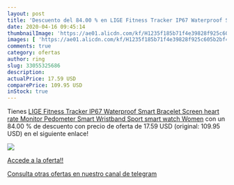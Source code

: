 ```yaml
---
layout: post
title: 'Descuento del 84.00 % en LIGE Fitness Tracker IP67 Waterproof Sma'
date: 2020-04-16 09:45:14
thumbnailImage: 'https://ae01.alicdn.com/kf/H1235f185b71f4e39828f925c605b2bf4T/LIGE-Fitness-Tracker-IP67-Waterproof-Smart-Bracelet-Screen-heart-rate-Monitor-Pedometer-Smart-Wristband-Sport-smart.jpg_350x350._SL200_.jpg'
images: [ 'https://ae01.alicdn.com/kf/H1235f185b71f4e39828f925c605b2bf4T/LIGE-Fitness-Tracker-IP67-Waterproof-Smart-Bracelet-Screen-heart-rate-Monitor-Pedometer-Smart-Wristband-Sport-smart.jpg_350x350._SL200_.jpg' ]
comments: true
category: ofertas
author: ring
slug: 33055325686
description:
actualPrice: 17.59 USD
comparePrice: 109.95 USD
inStock: true
---
```


Tienes [LIGE Fitness Tracker IP67 Waterproof Smart Bracelet Screen heart rate Monitor Pedometer Smart Wristband Sport smart watch Women](https://www.amazon.com/dp/33055325686/?tag=redken08-20) con un 84.00 % de descuento con precio de oferta de 17.59 USD (original: 109.95 USD) en el siguiente enlace!

[![](https://ae01.alicdn.com/kf/H1235f185b71f4e39828f925c605b2bf4T/LIGE-Fitness-Tracker-IP67-Waterproof-Smart-Bracelet-Screen-heart-rate-Monitor-Pedometer-Smart-Wristband-Sport-smart.jpg_350x350._SL200_.jpg)](https://www.amazon.com/dp/33055325686/?tag=redken08-20)

[Accede a la oferta!!](https://www.amazon.com/dp/33055325686/?tag=redken08-20)

[Consulta otras ofertas en nuestro canal de telegram](https://t.me/s/ofertas25)
